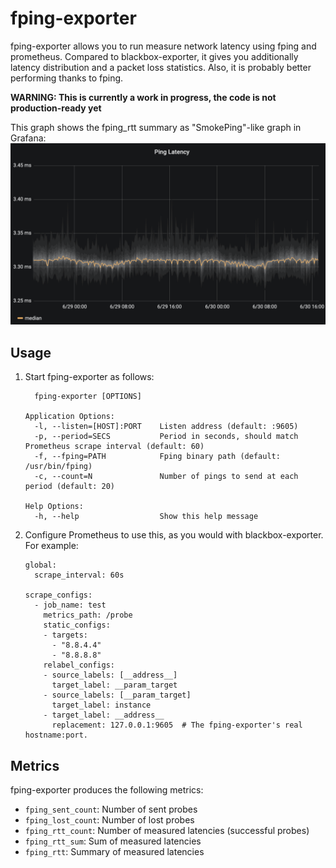 # fping-exporter

fping-exporter allows you to run measure network latency using fping and
prometheus. Compared to blackbox-exporter, it gives you additionally latency
distribution and a packet loss statistics. Also, it is probably better
performing thanks to fping.

**WARNING: This is currently a work in progress, the code is not production-ready yet**

This graph shows the fping\_rtt summary as "SmokePing"-like graph in Grafana:
![screenshot](README_screenshot.png)

## Usage

1. Start fping-exporter as follows:
   ```
     fping-exporter [OPTIONS]
   
   Application Options:
     -l, --listen=[HOST]:PORT    Listen address (default: :9605)
     -p, --period=SECS           Period in seconds, should match Prometheus scrape interval (default: 60)
     -f, --fping=PATH            Fping binary path (default: /usr/bin/fping)
     -c, --count=N               Number of pings to send at each period (default: 20)
   
   Help Options:
     -h, --help                  Show this help message
   ```
2. Configure Prometheus to use this, as you would with blackbox-exporter. For example:
   ```
   global:
     scrape_interval: 60s
   
   scrape_configs:
     - job_name: test
       metrics_path: /probe
       static_configs:
       - targets:
         - "8.8.4.4"
         - "8.8.8.8"
       relabel_configs:
       - source_labels: [__address__]
         target_label: __param_target
       - source_labels: [__param_target]
         target_label: instance
       - target_label: __address__
         replacement: 127.0.0.1:9605  # The fping-exporter's real hostname:port.
   ```

## Metrics

fping-exporter produces the following metrics:

- `fping_sent_count`: Number of sent probes
- `fping_lost_count`: Number of lost probes
- `fping_rtt_count`: Number of measured latencies (successful probes)
- `fping_rtt_sum`: Sum of measured latencies
- `fping_rtt`: Summary of measured latencies

